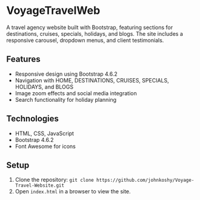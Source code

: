# VoyageTravelWeb

A travel agency website built with Bootstrap, featuring sections for destinations, cruises, specials, holidays, and blogs. The site includes a responsive carousel, dropdown menus, and client testimonials.

## Features
- Responsive design using Bootstrap 4.6.2
- Navigation with HOME, DESTINATIONS, CRUISES, SPECIALS, HOLIDAYS, and BLOGS
- Image zoom effects and social media integration
- Search functionality for holiday planning

## Technologies
- HTML, CSS, JavaScript
- Bootstrap 4.6.2
- Font Awesome for icons

## Setup
1. Clone the repository: `git clone https://github.com/johnkoshy/Voyage-Travel-Website.git`
2. Open `index.html` in a browser to view the site.